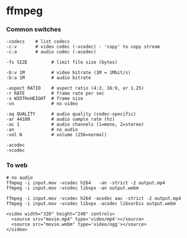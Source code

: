 # ffmpeg

### Common switches

    -codecs    # list codecs
    -c:v       # video codec (-vcodec) - 'copy' to copy stream
    -c:a       # audio codec (-acodec)

    -fs SIZE         # limit file size (bytes)

    -b:v 1M          # video bitrate (1M = 1Mbit/s)
    -b:a 1M          # audio bitrate

    -aspect RATIO    # aspect ratio (4:3, 16:9, or 1.25)
    -r RATE          # frame rate per sec
    -s WIDTHxHEIGHT  # frame size
    -vn              # no video

    -aq QUALITY      # audio quality (codec-specific)
    -ar 44100        # audio sample rate (hz)
    -ac 1            # audio channels (1=mono, 2=stereo)
    -an              # no audio
    -vol N           # volume (256=normal)

    -acodec
    -vcodec

### To web

    # no audio
    ffmpeg -i input.mov -vcodec h264   -an -strict -2 output.mp4
    ffmpeg -i input.mov -vcodec libvpx -an output.webm

    ffmpeg -i input.mov -vcodec h264 -acodec aac -strict -2 output.mp4
    ffmpeg -i input.mov -vcodec libvpx -acodec libvorbis output.webm

    <video width="320" height="240" controls>
      <source src="movie.mp4" type='video/mp4'></source>
      <source src="movie.webm" type='video/ogg'></source>
    </video>
